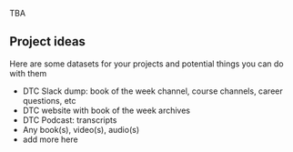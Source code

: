 TBA

## Project ideas

Here are some datasets for your projects and potential things you can do with them

* DTC Slack dump: book of the week channel, course channels, career questions, etc
* DTC website with book of the week archives
* DTC Podcast: transcripts
* Any book(s), video(s), audio(s)
* add more here
